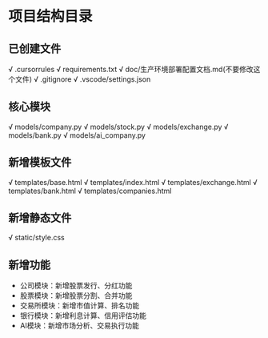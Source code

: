# 项目结构目录

## 已创建文件
√ .cursorrules
√ requirements.txt
√ doc/生产环境部署配置文档.md(不要修改这个文件)
√ .gitignore
√ .vscode/settings.json

## 核心模块
√ models/company.py
√ models/stock.py
√ models/exchange.py
√ models/bank.py
√ models/ai_company.py

## 新增模板文件
√ templates/base.html
√ templates/index.html
√ templates/exchange.html
√ templates/bank.html
√ templates/companies.html

## 新增静态文件
√ static/style.css

## 新增功能
- 公司模块：新增股票发行、分红功能
- 股票模块：新增股票分割、合并功能
- 交易所模块：新增市值计算、排名功能
- 银行模块：新增利息计算、信用评估功能
- AI模块：新增市场分析、交易执行功能 